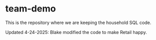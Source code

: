 # team-demo
This is the repository where we are keeping the household SQL code. 

Updated 4-24-2025:  Blake modified the code to make Retail happy.  
